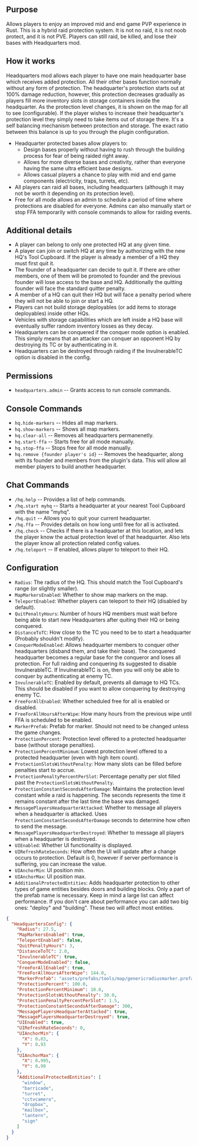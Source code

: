 ## Purpose

Allows players to enjoy an improved mid and end game PVP experience in Rust.  This is a hybrid raid protection system.  It is not no raid, it is not noob protect, and it is not PVE.  Players can still raid, be killed, and lose their bases with Headquarters mod.

## How it works

Headquarters mod allows each player to have one main headquarter base which receives added protection.  All their other bases function normally without any form of protection. The headquarter's protection starts out at 100% damage reduction, however, this protection decreases gradually as players fill more inventory slots in storage containers inside the headquarter.  As the protection level changes, it is shown on the map for all to see (configurable).  If the player wishes to increase their headquarter's protection level they simply need to take items out of storage there.  It's a self balancing mechanism between protection and storage.  The exact ratio between this balance is up to you through the plugin configuration.

* Headquarter protected bases allow players to:
  * Design bases properly without having to rush through the building process for fear of being raided right away.
  * Allows for more diverse bases and creativity, rather than everyone having the same ultra efficient base designs.
  * Allows casual players a chance to play with mid and end game components (electricity, traps, turrets, etc).
* All players can raid all bases, including headquarters (although it may not be worth it depending on its protection level).
* Free for all mode allows an admin to schedule a period of time where protections are disabled for everyone.  Admins can also manually start or stop FFA temporarily with console commands to allow for raiding events.

## Additional details

* A player can belong to only one protected HQ at any given time.
* A player can join or switch HQ at any time by authorizing with the new HQ's Tool Cupboard.  If the player is already a member of a HQ they must first quit it.
* The founder of a headquarter can decide to quit it.  If there are other members, one of them will be promoted to founder and the previous founder will lose access to the base and HQ.  Additionally the quitting founder will face the standard quitter penalty.
* A member of a HQ can quit their HQ but will face a penalty period where they will not be able to join or start a HQ.
* Players can not build storage deployables (or add items to storage deployables) inside other HQs.
* Vehicles with storage capabilities which are left inside a HQ base will eventually suffer random inventory losses as they decay.
* Headquarters can be conquered if the conquer mode option is enabled.  This simply means that an attacker can conquer an opponent HQ by destroying its TC or by authenticating in it.  
* Headquarters can be destroyed through raiding if the InvulnerableTC option is disabled in the config. 

## Permissions

* `headquarters.admin`  -- Grants access to run console commands.

## Console Commands

* `hq.hide-markers` -- Hides all map markers.
* `hq.show-markers` -- Shows all map markers.
* `hq.clear-all` -- Removes all headquarters permanenetly.
* `hq.start-ffa` -- Starts free for all mode manually.
* `hq.stop-ffa` -- Stops free for all mode manually.
* `hq.remove {founder player's id}` -- Removes the headquarter, along with its founder and members from the plugin's data.  This will allow all member players to build another headquarter.

## Chat Commands

* `/hq.help` -- Provides a list of help commands.
* `/hq.start myhq` -- Starts a headquarter at your nearest Tool Cupboard with the name "myhq".
* `/hq.quit` -- Allows you to quit your current headquarter.
* `/hq.ffa` -- Provides details on how long until free for all is activated.
* `/hq.check` -- Checks if there is a headquarter at this location, and lets the player know the actual protection level of that headquarter.  Also lets the player know all protection related config values.
* `/hq.teleport` -- If enabled, allows player to teleport to their HQ.

## Configuration

- `Radius`: The radius of the HQ. This should match the Tool Cupboard's range (or slightly smaller).
- `MapMarkersEnabled`: Whether to show map markers on the map.
- `TeleportEnabled`: Whether players can teleport to their HQ (disabled by default).
- `QuitPenaltyHours`: Number of hours HQ members must wait before being able to start new Headquarters after quiting their HQ or being conquered.
- `DistanceToTC`: How close to the TC you need to be to start a headquarter (Probably shouldn't modify).
- `ConquerModeEnabled`: Allows headquarter members to conquer other headquarters (disband them, and take their base).  The conquered headquarter becomes a regular base for the conqueror and loses all protection.  For full raiding and conquering its suggested to disable InvulnerableTC.  If InvulnerableTC is on, then you will only be able to conquer by authenticating at enemy TC.
- `InvulnerableTC`: Enabled by default, prevents all damage to HQ TCs.  This should be disabled if you want to allow conquering by destroying enemy TC.
- `FreeForAllEnabled`: Whether scheduled free for all is enabled or disabled.
- `FreeForAllHoursAfterWipe`: How many hours from the previous wipe until FFA is scheduled to be enabled.
- `MarkerPrefab`: Prefab for marker.  Should not need to be changed unless the game changes.
- `ProtectionPercent`: Protection level offered to a protected headquarter base (without storage penalties).
- `ProtectionPercentMinimum`: Lowest protection level offered to a protected headquarter (even with high item count).
- `ProtectionSlotsWithoutPenalty`: How many slots can be filled before penalties start to accrue.
- `ProtectionPenaltyPercentPerSlot`: Percentage penalty per slot filled past the `ProtectionSlotsWithoutPenalty`.
- `ProtectionConstantSecondsAfterDamage`: Maintains the protection level constant while a raid is happening.  The seconds represents the time it remains constant after the last time the base was damaged.
- `MessagePlayersHeadquarterAttacked`: Whether to message all players when a headquarter is attacked.  Uses `ProtectionConstantSecondsAfterDamage` seconds to determine how often to send the message.
- `MessagePlayersHeadquarterDestroyed`: Whether to message all players when a headquarter is destroyed.
- `UIEnabled`: Whether UI functionality is displayed.
- `UIRefreshRateSeconds`: How often the UI will update after a change occurs to protection.  Default is 0, however if server performance is suffering, you can increase the value.
- `UIAnchorMin`: UI position min.
- `UIAnchorMax`: UI position max.
- `AdditionalProtectedEntities`: Adds headquarter protection to other types of game entities besides doors and building blocks.  Only a part of the prefab name is necessary.  Keep in mind a large list can affect performance.  If you don't care about performance you can add two big ones: "deploy" and "building".  These two will affect most entities.
```json
{
  "HeadquartersConfig": {
    "Radius": 27.5,
    "MapMarkersEnabled": true,
    "TeleportEnabled": false,
    "QuitPenaltyHours": 3,
    "DistanceToTC": 2.0,
    "InvulnerableTC": true,
    "ConquerModeEnabled": false,
    "FreeForAllEnabled": true,
    "FreeForAllHoursAfterWipe": 144.0,
    "MarkerPrefab": "assets/prefabs/tools/map/genericradiusmarker.prefab",
    "ProtectionPercent": 100.0,
    "ProtectionPercentMinimum": 10.0,
    "ProtectionSlotsWithoutPenalty": 30.0,
    "ProtectionPenaltyPercentPerSlot": 1.5,
    "ProtectionConstantSecondsAfterDamage": 300,
    "MessagePlayersHeadquarterAttacked": true,
    "MessagePlayersHeadquarterDestroyed": true,
    "UIEnabled": true,
    "UIRefreshRateSeconds": 0,
    "UIAnchorMin": {
      "X": 0.83,
      "Y": 0.93
    },
    "UIAnchorMax": {
      "X": 0.995,
      "Y": 0.99
    },
    "AdditionalProtectedEntities": [
      "window",
      "barricade",
      "turret",
      "cctvcamera",
      "dropbox",
      "mailbox",
      "lantern",
      "sign"
    ]
  }
}
```